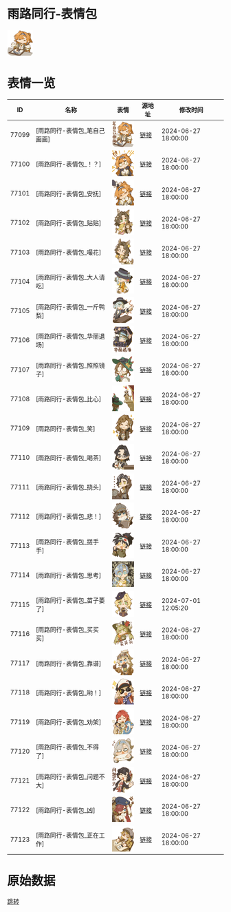 # 雨路同行-表情包

<img src="./cover.png" height="60" alt="cover" />

# 表情一览

|ID|名称|表情|源地址|修改时间|
|----|----|----|----|----|
|77099|[雨路同行-表情包_笔自己画画]|<img src="./pic/077099_%5B雨路同行-表情包_笔自己画画%5D.png" height="60" alt="笔自己画画"/>|[链接](https://i0.hdslb.com/bfs/garb/5f72d776554d5b993197b7d72df5169b1b745030.png)|2024-06-27 18:00:00|
|77100|[雨路同行-表情包_！？]|<img src="./pic/077100_%5B雨路同行-表情包_！？%5D.png" height="60" alt="！？"/>|[链接](https://i0.hdslb.com/bfs/garb/5b19ef180329abd04ded2646c7361b097ad9c0e3.png)|2024-06-27 18:00:00|
|77101|[雨路同行-表情包_安抚]|<img src="./pic/077101_%5B雨路同行-表情包_安抚%5D.png" height="60" alt="安抚"/>|[链接](https://i0.hdslb.com/bfs/garb/0c946ae5e66d52cc251361fd8bcfaac8a543c436.png)|2024-06-27 18:00:00|
|77102|[雨路同行-表情包_贴贴]|<img src="./pic/077102_%5B雨路同行-表情包_贴贴%5D.png" height="60" alt="贴贴"/>|[链接](https://i0.hdslb.com/bfs/garb/dd49568d8365ab235a1d87dc2a0fd86b3fe82fcf.png)|2024-06-27 18:00:00|
|77103|[雨路同行-表情包_嘬花]|<img src="./pic/077103_%5B雨路同行-表情包_嘬花%5D.png" height="60" alt="嘬花"/>|[链接](https://i0.hdslb.com/bfs/garb/c370203cd416a1a7d2f43a10991f7fbc5416e66a.png)|2024-06-27 18:00:00|
|77104|[雨路同行-表情包_大人请吃]|<img src="./pic/077104_%5B雨路同行-表情包_大人请吃%5D.png" height="60" alt="大人请吃"/>|[链接](https://i0.hdslb.com/bfs/garb/4e2a990d5d21ae17af64d94b15d04c04b6ab84bd.png)|2024-06-27 18:00:00|
|77105|[雨路同行-表情包_一斤鸭梨]|<img src="./pic/077105_%5B雨路同行-表情包_一斤鸭梨%5D.png" height="60" alt="一斤鸭梨"/>|[链接](https://i0.hdslb.com/bfs/garb/c16c23a37f867ff691f1d931853731a906351341.png)|2024-06-27 18:00:00|
|77106|[雨路同行-表情包_华丽退场]|<img src="./pic/077106_%5B雨路同行-表情包_华丽退场%5D.png" height="60" alt="华丽退场"/>|[链接](https://i0.hdslb.com/bfs/garb/481c6ca25ed8058c42df129091a62e691cbe2e4b.png)|2024-06-27 18:00:00|
|77107|[雨路同行-表情包_照照镜子]|<img src="./pic/077107_%5B雨路同行-表情包_照照镜子%5D.png" height="60" alt="照照镜子"/>|[链接](https://i0.hdslb.com/bfs/garb/eb787ca6b466a6dfda8a7e9c2e33eb43bd1f0382.png)|2024-06-27 18:00:00|
|77108|[雨路同行-表情包_比心]|<img src="./pic/077108_%5B雨路同行-表情包_比心%5D.png" height="60" alt="比心"/>|[链接](https://i0.hdslb.com/bfs/garb/daa7bcf3ea895f8d4f4eb917e0ebaa6d260f4abe.png)|2024-06-27 18:00:00|
|77109|[雨路同行-表情包_笑]|<img src="./pic/077109_%5B雨路同行-表情包_笑%5D.png" height="60" alt="笑"/>|[链接](https://i0.hdslb.com/bfs/garb/bb240d1591b873f430d872000da3e7691044d9c6.png)|2024-06-27 18:00:00|
|77110|[雨路同行-表情包_喝茶]|<img src="./pic/077110_%5B雨路同行-表情包_喝茶%5D.png" height="60" alt="喝茶"/>|[链接](https://i0.hdslb.com/bfs/garb/b2010c8f31600fcf37b97e0ff78df46a00d390f1.png)|2024-06-27 18:00:00|
|77111|[雨路同行-表情包_挠头]|<img src="./pic/077111_%5B雨路同行-表情包_挠头%5D.png" height="60" alt="挠头"/>|[链接](https://i0.hdslb.com/bfs/garb/53bb15bcc883e3f604d48caea763776ff14a5112.png)|2024-06-27 18:00:00|
|77112|[雨路同行-表情包_悲！]|<img src="./pic/077112_%5B雨路同行-表情包_悲！%5D.png" height="60" alt="悲！"/>|[链接](https://i0.hdslb.com/bfs/garb/11fff5bd959a748a5e945ebae6d9d72253001563.png)|2024-06-27 18:00:00|
|77113|[雨路同行-表情包_搓手手]|<img src="./pic/077113_%5B雨路同行-表情包_搓手手%5D.png" height="60" alt="搓手手"/>|[链接](https://i0.hdslb.com/bfs/garb/6cd8c757690e5efdd1d5574bd02cb45f3c8ec349.png)|2024-06-27 18:00:00|
|77114|[雨路同行-表情包_思考]|<img src="./pic/077114_%5B雨路同行-表情包_思考%5D.png" height="60" alt="思考"/>|[链接](https://i0.hdslb.com/bfs/garb/027b2753a03f4a885f5c5943f13638403216ec4b.png)|2024-06-27 18:00:00|
|77115|[雨路同行-表情包_苗子萎了]|<img src="./pic/077115_%5B雨路同行-表情包_苗子萎了%5D.png" height="60" alt="苗子萎了"/>|[链接](https://i0.hdslb.com/bfs/garb/850b189a6da1b51cc7a9936e683a114ea0db06dc.png)|2024-07-01 12:05:20|
|77116|[雨路同行-表情包_买买买]|<img src="./pic/077116_%5B雨路同行-表情包_买买买%5D.png" height="60" alt="买买买"/>|[链接](https://i0.hdslb.com/bfs/garb/b2a71e2ef6b164868e271d3275b1fe1c1ef07097.png)|2024-06-27 18:00:00|
|77117|[雨路同行-表情包_靠谱]|<img src="./pic/077117_%5B雨路同行-表情包_靠谱%5D.png" height="60" alt="靠谱"/>|[链接](https://i0.hdslb.com/bfs/garb/c2eb24d4019944f1150f5f2c766274365efa98bd.png)|2024-06-27 18:00:00|
|77118|[雨路同行-表情包_哟！]|<img src="./pic/077118_%5B雨路同行-表情包_哟！%5D.png" height="60" alt="哟！"/>|[链接](https://i0.hdslb.com/bfs/garb/2b036931d5254bb6170dc7fd3ff20abe6d3251df.png)|2024-06-27 18:00:00|
|77119|[雨路同行-表情包_劝架]|<img src="./pic/077119_%5B雨路同行-表情包_劝架%5D.png" height="60" alt="劝架"/>|[链接](https://i0.hdslb.com/bfs/garb/1f8b04098288374be741857a2762e811c701eccf.png)|2024-06-27 18:00:00|
|77120|[雨路同行-表情包_不得了]|<img src="./pic/077120_%5B雨路同行-表情包_不得了%5D.png" height="60" alt="不得了"/>|[链接](https://i0.hdslb.com/bfs/garb/0544d7b22b6897867246fe21f3ea5316a8d8e348.png)|2024-06-27 18:00:00|
|77121|[雨路同行-表情包_问题不大]|<img src="./pic/077121_%5B雨路同行-表情包_问题不大%5D.png" height="60" alt="问题不大"/>|[链接](https://i0.hdslb.com/bfs/garb/6fd7b7def0c2f4979d6867a38bcfb338315cea17.png)|2024-06-27 18:00:00|
|77122|[雨路同行-表情包_凶]|<img src="./pic/077122_%5B雨路同行-表情包_凶%5D.png" height="60" alt="凶"/>|[链接](https://i0.hdslb.com/bfs/garb/16d0a639a2eddf6efea958ab9c0c59125e9c85b9.png)|2024-06-27 18:00:00|
|77123|[雨路同行-表情包_正在工作]|<img src="./pic/077123_%5B雨路同行-表情包_正在工作%5D.png" height="60" alt="正在工作"/>|[链接](https://i0.hdslb.com/bfs/garb/77950e1557c48a7e0bd5e7ccacb43bf8d962eb43.png)|2024-06-27 18:00:00|

# 原始数据

[跳转](./raw.json)

